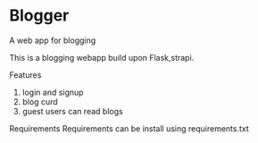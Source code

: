 # Blogger
A web app for blogging

This is a blogging webapp build upon Flask,strapi.

Features
1) login and signup 
2) blog curd
3) guest users can read blogs

Requirements
Requirements can be install using requirements.txt
